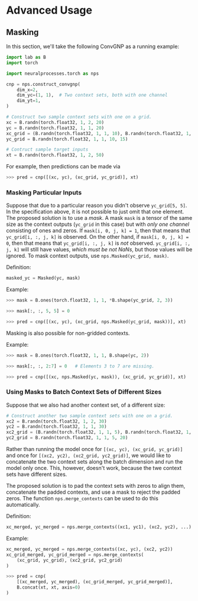 # Advanced Usage

## Masking

In this section, we'll take the following ConvGNP as a running example:

```python
import lab as B
import torch

import neuralprocesses.torch as nps

cnp = nps.construct_convgnp(
    dim_x=2,
    dim_yc=(1, 1),  # Two context sets, both with one channel
    dim_yt=1, 
)

# Construct two sample context sets with one on a grid.
xc = B.randn(torch.float32, 1, 2, 20)
yc = B.randn(torch.float32, 1, 1, 20)
xc_grid = (B.randn(torch.float32, 1, 1, 10), B.randn(torch.float32, 1, 1, 15))
yc_grid = B.randn(torch.float32, 1, 1, 10, 15)

# Contruct sample target inputs
xt = B.randn(torch.float32, 1, 2, 50)
```

For example, then predictions can be made via

```python
>>> pred = cnp([(xc, yc), (xc_grid, yc_grid)], xt)
```

### Masking Particular Inputs

Suppose that due to a particular reason you didn't observe `yc_grid[5, 5]`.
In the specification above, it is not possible to just omit that one element.
The proposed solution is to use a _mask_.
A mask `mask` is a tensor of the same size as the context outputs (`yc_grid` in this case)
but with _only one channel_ consisting of ones and zeros.
If `mask[i, 0, j, k] = 1`, then that means that `yc_grid[i, :, j, k]` is observed.
On the other hand, if `mask[i, 0, j, k] = 0`, then that means that `yc_grid[i, :, j, k]`
is _not_ observed.
`yc_grid[i, :, j, k]` will still have values, _which must be not NaNs_, but those values
will be ignored.
To mask context outputs, use `nps.Masked(yc_grid, mask)`.

Definition:

```python
masked_yc = Masked(yc, mask)
```

Example:

```python
>>> mask = B.ones(torch.float32, 1, 1, *B.shape(yc_grid, 2, 3))

>>> mask[:, :, 5, 5] = 0

>>> pred = cnp([(xc, yc), (xc_grid, nps.Masked(yc_grid, mask))], xt)
```

Masking is also possible for non-gridded contexts.

Example:

```python
>>> mask = B.ones(torch.float32, 1, 1, B.shape(yc, 2))

>>> mask[:, :, 2:7] = 0   # Elements 3 to 7 are missing.

>>> pred = cnp([(xc, nps.Masked(yc, mask)), (xc_grid, yc_grid)], xt)
```

### Using Masks to Batch Context Sets of Different Sizes

Suppose that we also had another context set, of a different size:

```python
# Construct another two sample context sets with one on a grid.
xc2 = B.randn(torch.float32, 1, 2, 30)
yc2 = B.randn(torch.float32, 1, 1, 30)
xc2_grid = (B.randn(torch.float32, 1, 1, 5), B.randn(torch.float32, 1, 1, 20))
yc2_grid = B.randn(torch.float32, 1, 1, 5, 20)
```

Rather than running the model once for `[(xc, yc), (xc_grid, yc_grid)]` and once for
`[(xc2, yc2), (xc2_grid, yc2_grid)]`, we would like to concatenate the
two context sets along the batch dimension and run the model only once.
This, however, doesn't work, because the twe context sets have different sizes.

The proposed solution is to pad the context sets with zeros to align them, concatenate
the padded contexts, and use a mask to reject the padded zeros.
The function `nps.merge_contexts` can be used to do this automatically.

Definition:

```python
xc_merged, yc_merged = nps.merge_contexts((xc1, yc1), (xc2, yc2), ...)
```

Example:

```python
xc_merged, yc_merged = nps.merge_contexts((xc, yc), (xc2, yc2))
xc_grid_merged, yc_grid_merged = nps.merge_contexts(
    (xc_grid, yc_grid), (xc2_grid, yc2_grid)
)
```

```python
>>> pred = cnp(
    [(xc_merged, yc_merged), (xc_grid_merged, yc_grid_merged)],
    B.concat(xt, xt, axis=0)
)
```
